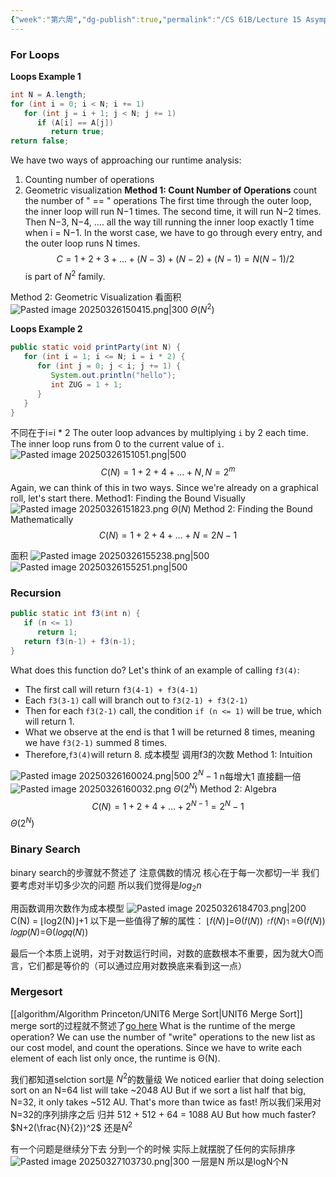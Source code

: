 ```yaml
---
{"week":"第六周","dg-publish":true,"permalink":"/CS 61B/Lecture 15 Asymptotics II/","dgPassFrontmatter":true,"noteIcon":"","created":"2025-03-26T14:47:47.595+08:00","updated":"2025-03-30T15:27:57.281+08:00"}
---
```


### For Loops
**Loops Example 1**
```java
int N = A.length;
for (int i = 0; i < N; i += 1)
   for (int j = i + 1; j < N; j += 1)
      if (A[i] == A[j])
         return true;
return false;
```
We have two ways of approaching our runtime analysis:
1. Counting number of operations
2. Geometric visualization
**Method 1: Count Number of Operations**
count the number of " == " operations
The first time through the outer loop, the inner loop will run N−1 times. The second time, it will run N−2 times. Then N−3, N−4, .... all the way till running the inner loop exactly 1 time when i = N−1. In the worst case, we have to go through every entry, and the outer loop runs N times.
$$
C=1+2+3+...+(N-3)+(N-2)+(N-1)=N(N-1)/2
$$
is part of $N^2$ family.

Method 2: Geometric Visualization
看面积
![Pasted image 20250326150415.png|300](/img/user/accessory/Pasted%20image%2020250326150415.png)
$\Theta (N^2)$

**Loops Example 2**
```java
public static void printParty(int N) {
   for (int i = 1; i <= N; i = i * 2) {
      for (int j = 0; j < i; j += 1) {
         System.out.println("hello");   
         int ZUG = 1 + 1;
      }
   }
}
```
不同在于i=i * 2
The outer loop advances by multiplying `i` by 2 each time. The inner loop runs from 0 to the current value of `i`.
![Pasted image 20250326151051.png|500](/img/user/accessory/Pasted%20image%2020250326151051.png)
$$
C(N)=1+2+4+...+N, N=2^m
$$
Again, we can think of this in two ways. Since we're already on a graphical roll, let's start there.
Method1: Finding the Bound Visually
![Pasted image 20250326151823.png](/img/user/accessory/Pasted%20image%2020250326151823.png)
$\Theta(N)$
Method 2: Finding the Bound Mathematically
$$
C(N)=1+2+4+...+N=2N-1
$$

面积
![Pasted image 20250326155238.png|500](/img/user/accessory/Pasted%20image%2020250326155238.png)
![Pasted image 20250326155251.png|500](/img/user/accessory/Pasted%20image%2020250326155251.png)

### Recursion
```java
public static int f3(int n) {
   if (n <= 1) 
      return 1;
   return f3(n-1) + f3(n-1);
}
```
What does this function do?
Let's think of an example of calling `f3(4)`:
- The first call will return `f3(4-1) + f3(4-1)`
- Each `f3(3-1)` call will branch out to `f3(2-1) + f3(2-1)`
- Then for each `f3(2-1)` call, the condition `if (n <= 1)` will be true, which will return 1.
- What we observe at the end is that 1 will be returned 8 times, meaning we have `f3(2-1)` summed 8 times.
- Therefore,`f3(4)`will return 8.
成本模型 调用f3的次数
Method 1: Intuition

![Pasted image 20250326160024.png|500](/img/user/accessory/Pasted%20image%2020250326160024.png)
$2^N-1$ n每增大1 直接翻一倍
![Pasted image 20250326160032.png](/img/user/accessory/Pasted%20image%2020250326160032.png)
$\Theta(2^N)$
Method 2: Algebra
$$
C(N)=1+2+4+...+2^{N-1}=2^N-1
$$
$\Theta(2^N)$

### Binary Search
binary search的步骤就不赘述了
注意偶数的情况
核心在于每一次都切一半
我们要考虑对半切多少次的问题
所以我们觉得是$log_2n$

用函数调用次数作为成本模型
![Pasted image 20250326184703.png|200](/img/user/accessory/Pasted%20image%2020250326184703.png)
C(N) = ⌊log2(N)⌋+1
以下是一些值得了解的属性：
⌊𝑓(𝑁)⌋=Θ(𝑓(𝑁))
⌈𝑓(𝑁)⌉=Θ(𝑓(𝑁))
𝑙𝑜𝑔𝑝(𝑁)=Θ(𝑙𝑜𝑔𝑞(𝑁))

最后一个本质上说明，对于对数运行时间，对数的底数根本不重要，因为就大O而言，它们都是等价的（可以通过应用对数换底来看到这一点）

### Mergesort
[[algorithm/Algorithm Princeton/UNIT6 Merge Sort\|UNIT6 Merge Sort]]
merge sort的过程就不赘述了[go here](https://docs.google.com/presentation/d/1mdCppuWQfKG5JUBHAMHPgbSv326JtCi5mvjH1-6XcMw/edit#slide=id.g463de7561_042)
What is the runtime of the merge operation? We can use the number of "write" operations to the new list as our cost model, and count the operations. Since we have to write each element of each list only once, the runtime is Θ(N).

我们都知道selction sort是 $N^2$的数量级
We noticed earlier that doing selection sort on an N=64 list will take ~2048 AU
But if we sort a list half that big, N=32, it only takes ~512 AU. That's more than twice as fast!
所以我们采用对N=32的序列排序之后 归并 512 + 512 + 64 = 1088 AU
But how much faster?
$N+2(\frac{N}{2})^2$   还是$N^2$

有一个问题是继续分下去  分到一个的时候 实际上就摆脱了任何的实际排序
![Pasted image 20250327103730.png|300](/img/user/accessory/Pasted%20image%2020250327103730.png)
一层是N
所以是logN个N

